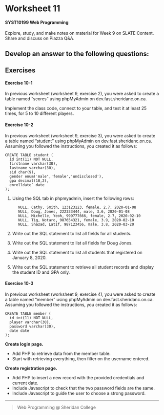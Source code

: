 # Worksheet 11

#### SYST10199 Web Programming

Explore, study, and make notes on material for Week 9 on SLATE Content.
Share and discuss on Piazza Q&A.

## Develop an answer to the following questions:


## Exercises



#### Exercise 10-1
In previous worksheet (worksheet 9, exercise 2), you were asked to create a table named “scores” using phpMyAdmin on dev.fast.sheridanc.on.ca. 

Implement the class code, connect to your table, and test it at least 25 times, for 5 to 10 different players.


#### Exercise 10-2
In previous worksheet (worksheet 9, exercise 3), you were asked to create a table named “student” using phpMyAdmin on dev.fast.sheridanc.on.ca. Assuming you followed the instructions, you created it as follows:
```
CREATE TABLE student (
  id int(11) NOT NULL,
  firstname varchar(30),
  lastname varchar(30),
  sid char(9),
  gender enum('male','female','undisclosed'),
  gpa decimal(10,2),
  enrolldate` date
);
```

1.  Using the SQL tab in phpmyadmin, insert the following rows:
```
      NULL, Cathy, Smith, 123123123, female, 2.7, 2020-01-08
      NULL, Doug, Jones, 222333444, male, 3.6, 2020-01-08
      NULL, Michelle, Yeoh, 999777666, female, 2.7, 2020-02-10
      NULL, Tig, Notaro, 987654321, female, 3.9, 2020-02-10
      NULL, Shazad, Latif, 987123456, male, 3.8, 2020-03-20
```

2. Write out the SQL statement to list all fields for all students.

3. Write out the SQL statement to list all fields for Doug Jones.

4. Write out the SQL statement to list all students that registered on January 8, 2020.

5. Write out the SQL statement to retrieve all student records and display the student ID and GPA only.


#### Exercise 10-3
In previous worksheet (worksheet 9, exercise 4), you were asked to create a table named “member” using phpMyAdmin on dev.fast.sheridanc.on.ca. Assuming you followed the instructions, you created it as follows:

```
CREATE TABLE member (
  id int(11) NOT NULL,
  player varchar(30),
  password varchar(30),
  date date
);
```

**Create login page.**

- Add PHP to retrieve data from the member table. 
- Start with retrieving everything, then filter on the username entered.

**Create registration page.**

- Add PHP to insert a new record with the provided credentials and current date.  
- Include Javascript to check that the two password fields are the same. 
- Include Javascript to guide the user to choose a strong password.




---

> Web Programming @ Sheridan College


